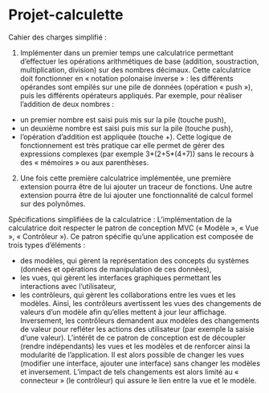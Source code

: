 # Projet-calculette
Cahier des charges simplifié :
1) Implémenter dans un premier temps une calculatrice permettant d’effectuer les opérations arithmétiques de base (addition, soustraction, multiplication, division) sur des nombres décimaux.
Cette calculatrice doit fonctionner en « notation polonaise inverse » : les différents opérandes sont empilés sur une pile de données (opération « push »), puis les différents opérateurs appliqués. Par exemple, pour réaliser l’addition de deux nombres :
- un premier nombre est saisi puis mis sur la pile (touche push),
- un deuxième nombre est saisi puis mis sur la pile (touche push),
- l’opération d’addition est appliquée (touche +).
Cette logique de fonctionnement est très pratique car elle permet de gérer des expressions complexes (par exemple 3*(2+5*(4+7)) sans le recours à des « mémoires » ou aux parenthèses.
2) Une fois cette première calculatrice implémentée, une première extension pourra être de lui ajouter un traceur de fonctions. Une autre extension pourra être de lui ajouter une fonctionnalité de calcul formel sur des polynômes.

Spécifications simplifiées de la calculatrice :
L’implémentation de la calculatrice doit respecter le patron de conception MVC (« Modèle », « Vue », « Contrôleur »). Ce patron spécifie qu’une application est composée de trois types d’éléments :
- des modèles, qui gèrent la représentation des concepts du systèmes (données et opérations de manipulation de ces données),
- les vues, qui gèrent les interfaces graphiques permettant les interactions avec l’utilisateur,
- les contrôleurs, qui gèrent les collaborations entre les vues et les modèles. Ainsi, les contrôleurs avertissent les vues des changements de valeurs d’un modèle afin qu’elles mettent à jour leur affichage. Inversement, les contrôleurs demandent aux modèles des changements de valeur pour refléter les actions des utilisateur (par exemple la saisie d’une valeur).
L’intérêt de ce patron de conception est de découpler (rendre indépendants) les vues et les modèles et de renforcer ainsi la modularité de l’application. Il est alors possible de changer les vues (modifier une interface, ajouter une interface) sans changer les modèles et inversement. L’impact de tels changements est alors limité au « connecteur » (le contrôleur) qui assure le lien entre la vue et le modèle.
